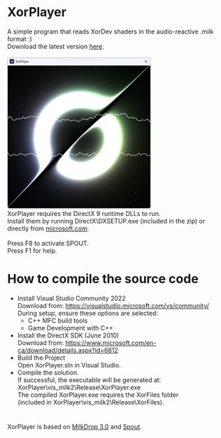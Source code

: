 # XorPlayer
A simple program that reads XorDev shaders in the audio-reactive .milk format :)<br>
Download the latest version [here](https://github.com/milkdrop2077/XorPlayer/releases/download/XorPlayer/XorPlayer.zip).<br><br>
<img width="328" height="346" src="https://github.com/milkdrop2077/XorPlayer/raw/main/XorPlayer.jpg"><br>
XorPlayer requires the DirectX 9 runtime DLLs to run.<br>
Install them by running DirectX\DXSETUP.exe (included in the zip) or directly from [microsoft.com](https://www.microsoft.com/en-us/download/details.aspx?id=8109).<br><br>
Press F8 to activate SPOUT.<br>
Press F1 for help.<br>
# How to compile the source code<br>
- Install Visual Studio Community 2022<br>
  Download from: https://visualstudio.microsoft.com/vs/community/<br>
  During setup, ensure these options are selected:<br>
    - C++ MFC build tools<br>
    - Game Development with C++<br>
- Install the DirectX SDK (June 2010)<br>
  Download from: https://www.microsoft.com/en-ca/download/details.aspx?id=6812<br>
- Build the Project<br>
  Open XorPlayer.sln in Visual Studio.<br>
- Compile the solution.<br>
  If successful, the executable will be generated at:<br>
  XorPlayer\vis_milk2\Release\XorPlayer.exe<br>
  The compiled XorPlayer.exe requires the XorFiles folder<br>
  (included in XorPlayer\vis_milk2\Release\XorFiles).<br>
# 
XorPlayer is based on [MilkDrop 3.0](https://github.com/milkdrop2077/MilkDrop3) and [Spout](https://github.com/leadedge/Spout2). 

